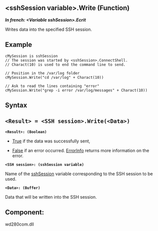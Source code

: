 


## &lt;sshSession variable&gt;.Write (Function)

***In french: &lt;Variable sshSession&gt;.Ecrit***



<a name="XUse"></a>
<a name="Use"></a>
<a name="description"></a>
Writes data into the specified SSH session.


<a name="Example1"></a>
<a name="sample_code"></a>

## Example


```wl
cMySession is sshSession
// The session was started by <sshSession>.ConnectShell. 
// Charact(10) is used to end the command line to send. 

// Position in the /var/log folder
cMySession.Write("cd /var/log" + Charact(10))

// Ask to read the lines containing "error"
cMySession.Write("grep -i error /var/log/messages" + Charact(10))
```

<a name="XSYNTAX"></a>

## Syntax
<a name="SYNTAX1"></a>

`<Result> = <SSH session>.Write(<Data>)`
---

**`<Result>: (Boolean)`**



- <u><u><u><u>True</u></u></u></u> if the data was successfully sent,

- <u><u><u><u>False</u></u></u></u> if an error occurred. [ErrorInfo](../WDLang1/3013008.md) returns more information on the error.




**`<SSH session>: (sshSession variable)`**

Name of the [sshSession](../WDLang3/1000021157.md) variable corresponding to the SSH session to be used.

**`<Data>: (Buffer)`**

Data that will be written into the SSH session.



<a name="XComponent"></a>

## Component:
wd280com.dll
